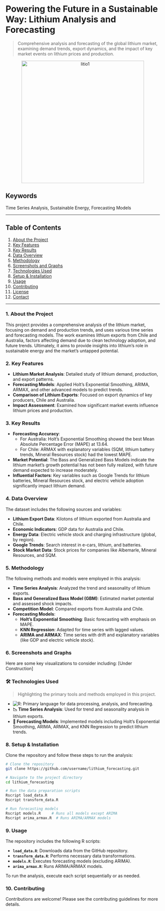 # Powering the Future in a Sustainable Way: Lithium Analysis and Forecasting

> Comprehensive analysis and forecasting of the global lithium market, examining demand trends, export dynamics, and the impact of key market events on lithium prices and production.

<p align="center">
<img src="https://github.com/alecruces/lithium_forecasting./assets/67338986/27f62b48-c5d0-4249-8773-fe1897fd3735" alt="litio1" style="width:400px;height:auto;"/>
</p>

## Keywords
Time Series Analysis, Sustainable Energy, Forecasting Models

---

## Table of Contents

1. [About the Project](#about-the-project)
2. [Key Features](#key-features)
3. [Key Results](#key-results)
4. [Data Overview](#data-overview)
5. [Methodology](#methodology)
6. [Screenshots and Graphs](#screenshots-and-graphs)
7. [Technologies Used](#technologies-used)
8. [Setup & Installation](#setup--installation)
9. [Usage](#usage)
10. [Contributing](#contributing)
11. [License](#license)
12. [Contact](#contact)

---

### 1. About the Project

This project provides a comprehensive analysis of the lithium market, focusing on demand and production trends, and uses various time series and forecasting models. The work examines lithium exports from Chile and Australia, factors affecting demand due to clean technology adoption, and future trends. Ultimately, it aims to provide insights into lithium’s role in sustainable energy and the market’s untapped potential.

### 2. Key Features

- **Lithium Market Analysis**: Detailed study of lithium demand, production, and export patterns.
- **Forecasting Models**: Applied Holt’s Exponential Smoothing, ARIMA, ARMAX, and other advanced models to predict trends.
- **Comparison of Lithium Exports**: Focused on export dynamics of key producers, Chile and Australia.
- **Impact Assessment**: Examined how significant market events influence lithium prices and production.

### 3. Key Results

- **Forecasting Accuracy**:
  - For Australia: Holt’s Exponential Smoothing showed the best Mean Absolute Percentage Error (MAPE) at 13.64.
  - For Chile: ARMAX with explanatory variables (SQM, lithium battery trends, Mineral Resources stock) had the lowest MAPE.
- **Market Potential**: The Bass and Generalized Bass Models indicate the lithium market’s growth potential has not been fully realized, with future demand expected to increase moderately.
- **Influential Factors**: Key variables such as Google Trends for lithium batteries, Mineral Resources stock, and electric vehicle adoption significantly impact lithium demand.

### 4. Data Overview

The dataset includes the following sources and variables:
- **Lithium Export Data**: Kilotons of lithium exported from Australia and Chile.
- **Economic Indicators**: GDP data for Australia and Chile.
- **Energy Data**: Electric vehicle stock and charging infrastructure (global, by region).
- **Google Trends**: Search interest in e-cars, lithium, and batteries.
- **Stock Market Data**: Stock prices for companies like Albemarle, Mineral Resources, and SQM.

### 5. Methodology

The following methods and models were employed in this analysis:

- **Time Series Analysis**: Analyzed the trend and seasonality of lithium exports.
- **Bass and Generalized Bass Model (GBM)**: Estimated market potential and assessed shock impacts.
- **Competition Model**: Compared exports from Australia and Chile.
- **Forecasting Models**:
  - **Holt’s Exponential Smoothing**: Basic forecasting with emphasis on MAPE.
  - **KNN Regression**: Adapted for time series with lagged values.
  - **ARIMA and ARMAX**: Time series with drift and explanatory variables (like GDP and electric vehicle stock).

### 6. Screenshots and Graphs

Here are some key visualizations to consider including:
[Under Construction]

### 🛠️ Technologies Used

> Highlighting the primary tools and methods employed in this project.

- ![R](https://img.shields.io/badge/R-276DC3?style=for-the-badge&logo=r&logoColor=white): Primary language for data processing, analysis, and forecasting.
- **📉 Time Series Analysis**: Used for trend and seasonality analysis in lithium exports.
- **🔮 Forecasting Models**: Implemented models including Holt’s Exponential Smoothing, ARIMA, ARMAX, and KNN Regression to predict lithium trends.

### 8. Setup & Installation

Clone the repository and follow these steps to run the analysis:

```bash
# Clone the repository
git clone https://github.com/username/lithium_forecasting.git

# Navigate to the project directory
cd lithium_forecasting

# Run the data preparation scripts
Rscript load_data.R
Rscript transform_data.R

# Run forecasting models
Rscript models.R     # Runs all models except ARIMA
Rscript arima_armax.R  # Runs ARIMA/ARMAX models
```
### 9. Usage

The repository includes the following R scripts:

- **`load_data.R`**: Downloads data from the GitHub repository.
- **`transform_data.R`**: Performs necessary data transformations.
- **`models.R`**: Executes forecasting models (excluding ARIMA).
- **`arima_armax.R`**: Runs ARIMA/ARMAX models.

To run the analysis, execute each script sequentially or as needed.

### 10. Contributing

Contributions are welcome! Please see the contributing guidelines for more details.



